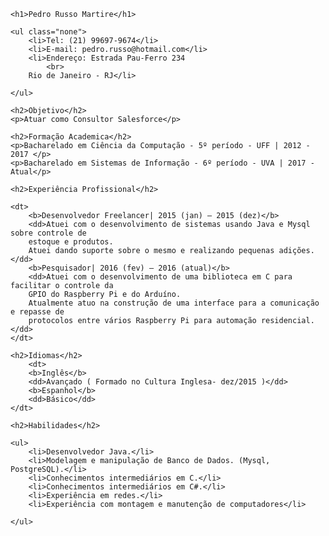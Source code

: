 <!DOCTYPE html>
<html>
<head>
	<title>Pedro Martire Curriculo</title>
	<meta charset="utf-8">
	<link rel="stylesheet" type="text/css" href="cur.css">
</head>
<body>

	<h1>Pedro Russo Martire</h1>

	<ul class="none">
		<li>Tel: (21) 99697-9674</li>
		<li>E-mail: pedro.russo@hotmail.com</li>
		<li>Endereço: Estrada Pau-Ferro 234
			<br>
		Rio de Janeiro - RJ</li>
		
	</ul>
	
	<h2>Objetivo</h2>
	<p>Atuar como Consultor Salesforce</p>

	<h2>Formação Academica</h2>
	<p>Bacharelado em Ciência da Computação - 5º período - UFF | 2012 - 2017 </p> 
	<p>Bacharelado em Sistemas de Informação - 6º período - UVA | 2017 - Atual</p>

	<h2>Experiência Profissional</h2>

	<dt>
		<b>Desenvolvedor Freelancer| 2015 (jan) – 2015 (dez)</b>
		<dd>Atuei com o desenvolvimento de sistemas usando Java e Mysql sobre controle de
		estoque e produtos.
		Atuei dando suporte sobre o mesmo e realizando pequenas adições.</dd>
		<b>Pesquisador| 2016 (fev) – 2016 (atual)</b>
		<dd>Atuei com o desenvolvimento de uma biblioteca em C para facilitar o controle da
		GPIO do Raspberry Pi e do Arduíno.
		Atualmente atuo na construção de uma interface para a comunicação e repasse de
		protocolos entre vários Raspberry Pi para automação residencial.</dd>
	</dt>

	<h2>Idiomas</h2>
		<dt>
		<b>Inglês</b>
		<dd>Avançado ( Formado no Cultura Inglesa- dez/2015 )</dd>
		<b>Espanhol</b>
		<dd>Básico</dd>
	</dt>

	<h2>Habilidades</h2>

	<ul>
		<li>Desenvolvedor Java.</li>
		<li>Modelagem e manipulação de Banco de Dados. (Mysql, PostgreSQL).</li>
		<li>Conhecimentos intermediários em C.</li>
		<li>Conhecimentos intermediários em C#.</li>
		<li>Experiência em redes.</li>
		<li>Experiência com montagem e manutenção de computadores</li>

	</ul>
</body>
</html>
